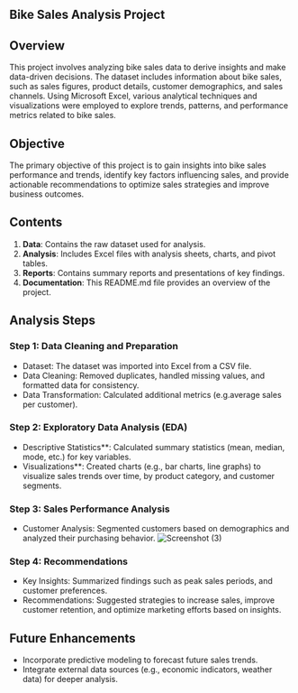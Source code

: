
## Bike Sales Analysis Project



## Overview

This project involves analyzing bike sales data to derive insights and make data-driven decisions. The dataset includes information about bike sales, such as sales figures, product details, customer demographics, and sales channels. Using Microsoft Excel, various analytical techniques and visualizations were employed to explore trends, patterns, and performance metrics related to bike sales.

## Objective

The primary objective of this project is to gain insights into bike sales performance and trends, identify key factors influencing sales, and provide actionable recommendations to optimize sales strategies and improve business outcomes.

## Contents

1. **Data**: Contains the raw dataset used for analysis.
2. **Analysis**: Includes Excel files with analysis sheets, charts, and pivot tables.
3. **Reports**: Contains summary reports and presentations of key findings.
4. **Documentation**: This README.md file provides an overview of the project.

## Analysis Steps

### Step 1: Data Cleaning and Preparation
- Dataset: The dataset was imported into Excel from a CSV file.
- Data Cleaning: Removed duplicates, handled missing values, and formatted data for consistency.
- Data Transformation: Calculated additional metrics (e.g.average sales per customer).

### Step 2: Exploratory Data Analysis (EDA)
- Descriptive Statistics**: Calculated summary statistics (mean, median, mode, etc.) for key variables.
- Visualizations**: Created charts (e.g., bar charts, line graphs) to visualize sales trends over time, by product category, and customer segments.

### Step 3: Sales Performance Analysis
- Customer Analysis: Segmented customers based on demographics and analyzed their purchasing behavior.
![Screenshot (3)](https://github.com/Analystlekan/Bike-sales-analysis/assets/172055479/a22380d3-15af-44d5-98a7-51d505aafdca)
### Step 4: Recommendations
- Key Insights: Summarized findings such as peak sales periods, and customer preferences.
- Recommendations: Suggested strategies to increase sales, improve customer retention, and optimize marketing efforts based on insights.

## Future Enhancements
- Incorporate predictive modeling to forecast future sales trends.
- Integrate external data sources (e.g., economic indicators, weather data) for deeper analysis.

